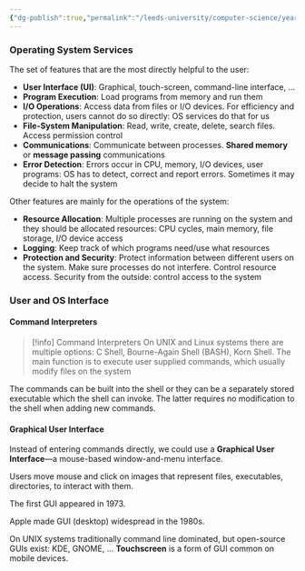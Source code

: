 ```yaml
---
{"dg-publish":true,"permalink":"/leeds-university/computer-science/year-2/operating-systems/revision/w2-os-services/p1-description-of-the-problem/"}
---
```



### Operating System Services
The set of features that are the most directly helpful to the user:
- **User Interface (UI)**: Graphical, touch-screen, command-line interface, …
- **Program Execution**: Load programs from memory and run them
- **I/O Operations**: Access data from files or I/O devices. For efficiency and protection, users cannot do so directly: OS services do that for us
- **File-System Manipulation**: Read, write, create, delete, search files. Access permission control
- **Communications**: Communicate between processes. **Shared memory** or **message passing** communications
- **Error Detection**: Errors occur in CPU, memory, I/O devices, user programs: OS has to detect, correct and report errors. Sometimes it may decide to halt the system

Other features are mainly for the operations of the system:
- **Resource Allocation**: Multiple processes are running on the system and they should be allocated resources: CPU cycles, main memory, file storage, I/O device access
- **Logging**: Keep track of which programs need/use what resources
- **Protection and Security**: Protect information between different users on the system. Make sure processes do not interfere. Control resource access. Security from the outside: control access to the system
### User and OS Interface
#### Command Interpreters
>[!info] Command Interpreters
>On UNIX and Linux systems there are multiple options: C Shell, Bourne-Again Shell (BASH), Korn Shell. The main function is to execute user supplied commands, which usually modify files on the system

The commands can be built into the shell or they can be a separately stored executable which the shell can invoke. The latter requires no modification to the shell when adding new commands.

#### Graphical User Interface
Instead of entering commands directly, we could use a **Graphical User Interface**—a mouse-based window-and-menu interface.

Users move mouse and click on images that represent files, executables, directories, to interact with them.

The first GUI appeared in 1973.

Apple made GUI (desktop) widespread in the 1980s.

On UNIX systems traditionally command line dominated, but open-source GUIs exist: KDE, GNOME, ...
**Touchscreen** is a form of GUI common on mobile devices.